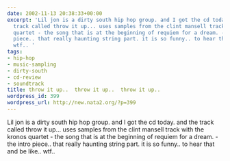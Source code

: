 ```yaml
---
date: 2002-11-13 20:38:33+00:00
excerpt: 'Lil jon is a dirty south hip hop group. and I got the cd today. and the
  track called throw it up... uses samples from the clint mansell track with the kronos
  quartet - the song that is at the beginning of requiem for a dream. - the intro
  piece.. that really haunting string part. it is so funny.. to hear that and be like..
  wtf.. '
tags:
- hip-hop
- music-sampling
- dirty-south
- cd-review
- soundtrack
title: throw it up..  throw it up..  throw it up..
wordpress_id: 399
wordpress_url: http://new.nata2.org/?p=399
---
```


Lil jon is a dirty south hip hop group. and I got the cd today. and the track called throw it up... uses samples from the clint mansell track with the kronos quartet - the song that is at the beginning of requiem for a dream. - the intro piece.. that really haunting string part. it is so funny.. to hear that and be like.. wtf..